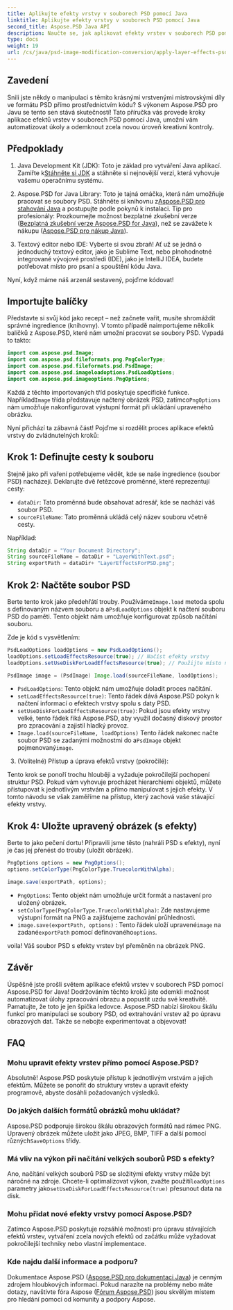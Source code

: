 ```yaml
---
title: Aplikujte efekty vrstvy v souborech PSD pomocí Java
linktitle: Aplikujte efekty vrstvy v souborech PSD pomocí Java
second_title: Aspose.PSD Java API
description: Naučte se, jak aplikovat efekty vrstev v souborech PSD pomocí Aspose.PSD for Java. Tento tutoriál popisuje načítání PSD, přístup k vrstvám a ukládání upraveného obrázku.
type: docs
weight: 19
url: /cs/java/psd-image-modification-conversion/apply-layer-effects-psd-files/
---
```

## Zavedení

Snili jste někdy o manipulaci s těmito krásnými vrstvenými mistrovskými díly ve formátu PSD přímo prostřednictvím kódu? S výkonem Aspose.PSD pro Javu se tento sen stává skutečností! Tato příručka vás provede kroky aplikace efektů vrstev v souborech PSD pomocí Java, umožní vám automatizovat úkoly a odemknout zcela novou úroveň kreativní kontroly. 

## Předpoklady

1.  Java Development Kit (JDK): Toto je základ pro vytváření Java aplikací. Zamiřte k[Stáhněte si JDK](https://www.oracle.com/java/technologies/javase/downloads/) a stáhněte si nejnovější verzi, která vyhovuje vašemu operačnímu systému.

2.  Aspose.PSD for Java Library: Toto je tajná omáčka, která nám umožňuje pracovat se soubory PSD. Stáhněte si knihovnu z[Aspose.PSD pro stahování Java](https://releases.aspose.com/psd/java/) a postupujte podle pokynů k instalaci. Tip pro profesionály: Prozkoumejte možnost bezplatné zkušební verze ([Bezplatná zkušební verze Aspose.PSD for Java](https://releases.aspose.com/)), než se zavážete k nákupu ([Aspose.PSD pro nákup Java](https://purchase.aspose.com/buy)).

3. Textový editor nebo IDE: Vyberte si svou zbraň! Ať už se jedná o jednoduchý textový editor, jako je Sublime Text, nebo plnohodnotné integrované vývojové prostředí (IDE), jako je IntelliJ IDEA, budete potřebovat místo pro psaní a spouštění kódu Java.

Nyní, když máme náš arzenál sestavený, pojďme kódovat!

## Importujte balíčky

Představte si svůj kód jako recept – než začnete vařit, musíte shromáždit správné ingredience (knihovny). V tomto případě naimportujeme několik balíčků z Aspose.PSD, které nám umožní pracovat se soubory PSD. Vypadá to takto:

```java
import com.aspose.psd.Image;
import com.aspose.psd.fileformats.png.PngColorType;
import com.aspose.psd.fileformats.psd.PsdImage;
import com.aspose.psd.imageloadoptions.PsdLoadOptions;
import com.aspose.psd.imageoptions.PngOptions;
```

 Každá z těchto importovaných tříd poskytuje specifické funkce. Například`Image` třída představuje načtený obrázek PSD, zatímco`PngOptions` nám umožňuje nakonfigurovat výstupní formát při ukládání upraveného obrázku.

Nyní přichází ta zábavná část! Pojďme si rozdělit proces aplikace efektů vrstvy do zvládnutelných kroků:

## Krok 1: Definujte cesty k souboru

Stejně jako při vaření potřebujeme vědět, kde se naše ingredience (soubor PSD) nacházejí. Deklarujte dvě řetězcové proměnné, které reprezentují cesty:

- `dataDir`: Tato proměnná bude obsahovat adresář, kde se nachází váš soubor PSD. 
- `sourceFileName`: Tato proměnná ukládá celý název souboru včetně cesty.

Například:

```java
String dataDir = "Your Document Directory";
String sourceFileName = dataDir + "LayerWithText.psd";
String exportPath = dataDir+ "LayerEffectsForPSD.png";
```

## Krok 2: Načtěte soubor PSD

 Berte tento krok jako předehřátí trouby. Používáme`Image.load` metoda spolu s definovaným názvem souboru a a`PsdLoadOptions` objekt k načtení souboru PSD do paměti. Tento objekt nám umožňuje konfigurovat způsob načítání souboru.

Zde je kód s vysvětlením:

```java
PsdLoadOptions loadOptions = new PsdLoadOptions();
loadOptions.setLoadEffectsResource(true); // Načíst efekty vrstvy
loadOptions.setUseDiskForLoadEffectsResource(true); // Použijte místo na disku pro velké efekty

PsdImage image = (PsdImage) Image.load(sourceFileName, loadOptions);
```

- `PsdLoadOptions`: Tento objekt nám umožňuje doladit proces načítání.
- `setLoadEffectsResource(true)`: Tento řádek dává Aspose.PSD pokyn k načtení informací o efektech vrstvy spolu s daty PSD. 
- `setUseDiskForLoadEffectsResource(true)`: Pokud jsou efekty vrstvy velké, tento řádek říká Aspose.PSD, aby využil dočasný diskový prostor pro zpracování a zajistil hladký provoz.
- `Image.load(sourceFileName, loadOptions)` Tento řádek nakonec načte soubor PSD se zadanými možnostmi do a`PsdImage` objekt pojmenovaný`image`.

3. (Volitelné) Přístup a úprava efektů vrstvy (pokročilé):

Tento krok se ponoří trochu hlouběji a vyžaduje pokročilejší pochopení struktur PSD. Pokud vám vyhovuje procházet hierarchiemi objektů, můžete přistupovat k jednotlivým vrstvám a přímo manipulovat s jejich efekty. V tomto návodu se však zaměříme na přístup, který zachová vaše stávající efekty vrstvy.
## Krok 4: Uložte upravený obrázek (s efekty)

Berte to jako pečení dortu! Připravili jsme těsto (nahráli PSD s efekty), nyní je čas jej přenést do trouby (uložit obrázek). 

```java
PngOptions options = new PngOptions();
options.setColorType(PngColorType.TruecolorWithAlpha);

image.save(exportPath, options);
```

- `PngOptions`: Tento objekt nám umožňuje určit formát a nastavení pro uložený obrázek.
- `setColorType(PngColorType.TruecolorWithAlpha)`: Zde nastavujeme výstupní formát na PNG a zajišťujeme zachování průhlednosti.
- `image.save(exportPath, options)` : Tento řádek uloží upravené`image` na zadané`exportPath` pomocí definovaného`options`.

voila! Váš soubor PSD s efekty vrstev byl přeměněn na obrázek PNG.

## Závěr

Úspěšně jste prošli světem aplikace efektů vrstev v souborech PSD pomocí Aspose.PSD for Java! Dodržováním těchto kroků jste odemkli možnost automatizovat úlohy zpracování obrazu a popustit uzdu své kreativitě. Pamatujte, že toto je jen špička ledovce. Aspose.PSD nabízí širokou škálu funkcí pro manipulaci se soubory PSD, od extrahování vrstev až po úpravu obrazových dat. Takže se nebojte experimentovat a objevovat!

## FAQ

### Mohu upravit efekty vrstev přímo pomocí Aspose.PSD?
Absolutně! Aspose.PSD poskytuje přístup k jednotlivým vrstvám a jejich efektům. Můžete se ponořit do struktury vrstev a upravit efekty programově, abyste dosáhli požadovaných výsledků. 

### Do jakých dalších formátů obrázků mohu ukládat?
 Aspose.PSD podporuje širokou škálu obrazových formátů nad rámec PNG. Upravený obrázek můžete uložit jako JPEG, BMP, TIFF a další pomocí různých`SaveOptions` třídy.

### Má vliv na výkon při načítání velkých souborů PSD s efekty?
 Ano, načítání velkých souborů PSD se složitými efekty vrstvy může být náročné na zdroje. Chcete-li optimalizovat výkon, zvažte použití`loadOptions` parametry jako`setUseDiskForLoadEffectsResource(true)` přesunout data na disk.

### Mohu přidat nové efekty vrstvy pomocí Aspose.PSD?
Zatímco Aspose.PSD poskytuje rozsáhlé možnosti pro úpravu stávajících efektů vrstev, vytváření zcela nových efektů od začátku může vyžadovat pokročilejší techniky nebo vlastní implementace.

### Kde najdu další informace a podporu?
Dokumentace Aspose.PSD ([Aspose.PSD pro dokumentaci Java](https://reference.aspose.com/psd/java/)) je cenným zdrojem hloubkových informací. Pokud narazíte na problémy nebo máte dotazy, navštivte fóra Aspose ([Fórum Aspose.PSD](https://forum.aspose.com/c/psd/34)) jsou skvělým místem pro hledání pomoci od komunity a podpory Aspose.
